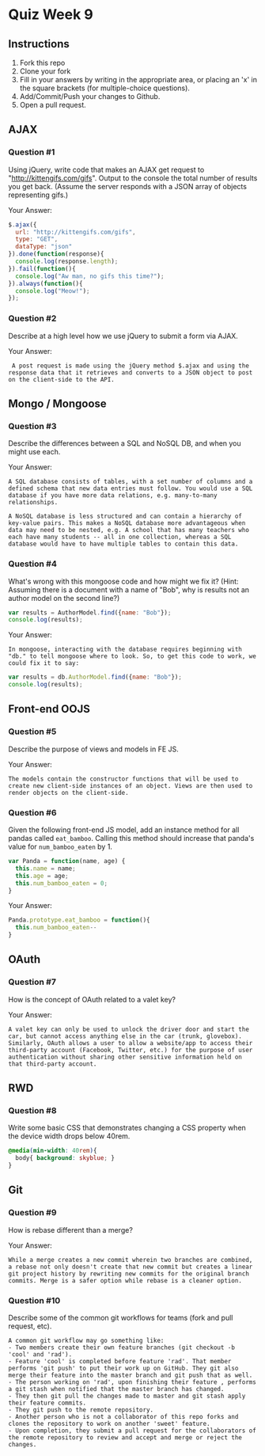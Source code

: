 # Quiz Week 9

## Instructions

1. Fork this repo
2. Clone your fork
3. Fill in your answers by writing in the appropriate area, or placing an 'x' in
the square brackets (for multiple-choice questions).
4. Add/Commit/Push your changes to Github.
5. Open a pull request.

## AJAX

### Question #1

Using jQuery, write code that makes an AJAX get request to "http://kittengifs.com/gifs". Output to the console the total number of results you get back. (Assume the server responds with a JSON array of objects representing gifs.)

Your Answer:
```js
$.ajax({
  url: "http://kittengifs.com/gifs",
  type: "GET",
  dataType: "json"
}).done(function(response){
  console.log(response.length);
}).fail(function(){
  console.log("Aw man, no gifs this time?");
}).always(function(){
  console.log("Meow!");
});
```

### Question #2

Describe at a high level how we use jQuery to submit a form via AJAX.

Your Answer:
```text
 A post request is made using the jQuery method $.ajax and using the response data that it retrieves and converts to a JSON object to post on the client-side to the API. 
```


## Mongo / Mongoose

### Question #3

Describe the differences between a SQL and NoSQL DB, and when you might use each.

Your Answer:
```text
A SQL database consists of tables, with a set number of columns and a defined schema that new data entries must follow. You would use a SQL database if you have more data relations, e.g. many-to-many relationships.

A NoSQL database is less structured and can contain a hierarchy of key-value pairs. This makes a NoSQL database more advantageous when data may need to be nested, e.g. A school that has many teachers who each have many students -- all in one collection, whereas a SQL database would have to have multiple tables to contain this data.
```


### Question #4

What's wrong with this mongoose code and how might we fix it?
(Hint: Assuming there is a document with a name of "Bob", why is results not an author model on the second line?)

```js
var results = AuthorModel.find({name: "Bob"});
console.log(results);
```

Your Answer:
```text
In mongoose, interacting with the database requires beginning with "db." to tell mongoose where to look. So, to get this code to work, we could fix it to say:
```

```js
var results = db.AuthorModel.find({name: "Bob"});
console.log(results);
```

## Front-end OOJS

### Question #5

Describe the purpose of views and models in FE JS.

Your Answer:
```text
The models contain the constructor functions that will be used to create new client-side instances of an object. Views are then used to render objects on the client-side.
```

### Question #6

Given the following front-end JS model, add an instance method for all pandas called `eat_bamboo`. Calling this method should increase that panda's value for `num_bamboo_eaten` by 1.

```js
var Panda = function(name, age) {
  this.name = name;
  this.age = age;
  this.num_bamboo_eaten = 0;
}
```

Your Answer:
```js
Panda.prototype.eat_bamboo = function(){
  this.num_bamboo_eaten--
}
```


## OAuth

### Question #7

How is the concept of OAuth related to a valet key?

Your Answer:
```text
A valet key can only be used to unlock the driver door and start the car, but cannot access anything else in the car (trunk, glovebox). Similarly, OAuth allows a user to allow a website/app to access their third-party account (Facebook, Twitter, etc.) for the purpose of user authentication without sharing other sensitive information held on that third-party account.
```


## RWD

### Question #8

Write some basic CSS that demonstrates changing a CSS property when the device width drops below 40rem.

```css
@media(min-width: 40rem){
  body{ background: skyblue; }
}
```

## Git

### Question #9

How is rebase different than a merge?

Your Answer:
```text
While a merge creates a new commit wherein two branches are combined, a rebase not only doesn't create that new commit but creates a linear git project history by rewriting new commits for the original branch commits. Merge is a safer option while rebase is a cleaner option.
```

### Question #10

Describe some of the common git workflows for teams (fork and pull request, etc).

```text
A common git workflow may go something like:
- Two members create their own feature branches (git checkout -b 'cool' and 'rad').
- Feature 'cool' is completed before feature 'rad'. That member performs 'git push' to put their work up on GitHub. They git also merge their feature into the master branch and git push that as well.
- The person working on 'rad', upon finishing their feature , performs  a git stash when notified that the master branch has changed.
- They then git pull the changes made to master and git stash apply their feature commits.
- They git push to the remote repository.
- Another person who is not a collaborator of this repo forks and clones the repository to work on another 'sweet' feature.
- Upon completion, they submit a pull request for the collaborators of the remote repository to review and accept and merge or reject the changes.
```
